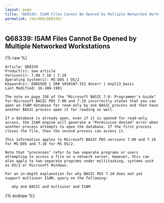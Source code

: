```yaml
---
layout: page
title: "Q68339: ISAM Files Cannot Be Opened by Multiple Networked Workstations"
permalink: /kb/068/Q68339/
---
```


## Q68339: ISAM Files Cannot Be Opened by Multiple Networked Workstations

{% raw %}

	Article: Q68339
	Product(s): See article
	Version(s): 7.00 7.10 | 7.10
	Operating System(s): MS-DOS | OS/2
	Keyword(s): ENDUSER | SR# S910107-151 docerr | mspl13_basic
	Last Modified: 16-JAN-1991
	
	The note on page 336 of the "Microsoft BASIC 7.0: Programmer's Guide"
	for Microsoft BASIC PDS 7.00 and 7.10 incorrectly states that you can
	open an ISAM database for read-only by one BASIC process and then have
	another BASIC process open it for reading as well.
	
	If a database is already open, even if it is opened for read-only
	access, the ISAM engine will generate a "Permission denied" error when
	another process attempts to open the database. If the first process
	closes the file, then the second process can access it.
	
	This information apples to Microsoft BASIC PDS versions 7.00 and 7.10
	for MS-DOS and 7.10 for MS OS/2.
	
	Note that "processes" refer to two separate programs or users
	attempting to access a file on a network server. However, this can
	also apply to two separate programs under multitasking, systems such
	as OS/2 or Microsoft Windows.
	
	For an in-depth explanation for why BASIC PDS 7.10 does not yet
	support multiuser ISAM, query on the following:
	
	   why and BASIC and multiuser and ISAM

{% endraw %}
